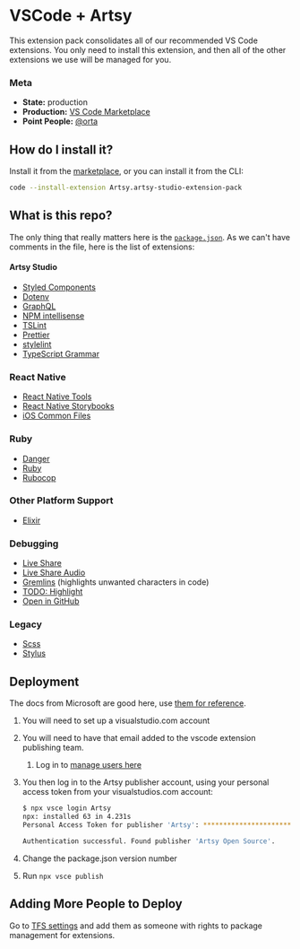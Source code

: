 # VSCode + Artsy

This extension pack consolidates all of our recommended VS Code extensions. You only need to install this extension, and then all of the other extensions we use will be managed for you.

### Meta

* **State:** production
* **Production:** [VS Code Marketplace](https://marketplace.visualstudio.com/items?itemName=Artsy.artsy-studio-extension-pack)
* **Point People:** [@orta](https://github.com/orta)

## How do I install it?

Install it from the [marketplace](https://marketplace.visualstudio.com/items?itemName=Artsy.artsy-studio-extension-pack), or you can install it from the CLI:

```sh
code --install-extension Artsy.artsy-studio-extension-pack
```

## What is this repo?

The only thing that really matters here is the [`package.json`](/package.json). As we can't have comments in the file, here is the list of extensions:

#### Artsy Studio

- [Styled Components](https://marketplace.visualstudio.com/items?itemName=jpoissonnier.vscode-styled-components)
- [Dotenv](https://github.com/mikestead/vscode-dotenv)
- [GraphQL](https://github.com/apollographql/apollo-tooling)
- [NPM intellisense](https://marketplace.visualstudio.com/items?itemName=christian-kohler.npm-intellisense)
- [TSLint](https://marketplace.visualstudio.com/items?itemName=eg2.tslint)
- [Prettier](https://marketplace.visualstudio.com/items?itemName=esbenp.prettier-vscode)
- [stylelint](https://marketplace.visualstudio.com/items?itemName=shinnn.stylelint)
- [TypeScript Grammar](https://marketplace.visualstudio.com/items?itemName=ms-vscode.typescript-javascript-grammar)

### React Native

- [React Native Tools](https://marketplace.visualstudio.com/items?itemName=vsmobile.vscode-react-native)
- [React Native Storybooks](https://marketplace.visualstudio.com/items?itemName=Orta.vscode-react-native-storybooks)
- [iOS Common Files](https://marketplace.visualstudio.com/items?itemName=Orta.vscode-ios-common-files)

### Ruby 

- [Danger](https://marketplace.visualstudio.com/items?itemName=Orta.vscode-danger)
- [Ruby](https://marketplace.visualstudio.com/items?itemName=rebornix.Ruby)
- [Rubocop](https://marketplace.visualstudio.com/items?itemName=misogi.ruby-rubocop)

### Other Platform Support

- [Elixir](https://marketplace.visualstudio.com/items?itemName=mjmcloug.vscode-elixir)

### Debugging

- [Live Share](https://marketplace.visualstudio.com/items?itemName=MS-vsliveshare.vsliveshare)
- [Live Share Audio](https://marketplace.visualstudio.com/items?itemName=MS-vsliveshare.vsliveshare-audio)
- [Gremlins](https://github.com/nhoizey/vscode-gremlins) (highlights unwanted characters in code)
- [TODO: Highlight](https://marketplace.visualstudio.com/items?itemName=wayou.vscode-todo-highlight)
- [Open in GitHub](https://marketplace.visualstudio.com/items?itemName=ziyasal.vscode-open-in-github)


### Legacy

- [Scss](https://marketplace.visualstudio.com/items?itemName=robinbentley.sass-indented)
- [Stylus](https://marketplace.visualstudio.com/items?itemName=sysoev.language-stylus)


## Deployment

The docs from Microsoft are good here, use [them for reference](https://code.visualstudio.com/docs/extensions/publish-extension#_login-to-a-publisher).

1. You will need to set up a visualstudio.com account
1. You will need to have that email added to the vscode extension publishing team.
    1. Log in to [manage users here](https://marketplace.visualstudio.com/manage/publishers/artsy)
1. You then log in to the Artsy publisher account, using your personal access token from your visualstudios.com account:
    
    ```sh 
    $ npx vsce login Artsy
    npx: installed 63 in 4.231s
    Personal Access Token for publisher 'Artsy': ****************************************************

    Authentication successful. Found publisher 'Artsy Open Source'.
    ```

1. Change the package.json version number
1. Run `npx vsce publish`

## Adding More People to Deploy

Go to [TFS settings](https://artsy-open-source.visualstudio.com/_settings/users) and add them as someone with rights
to package management for extensions.
